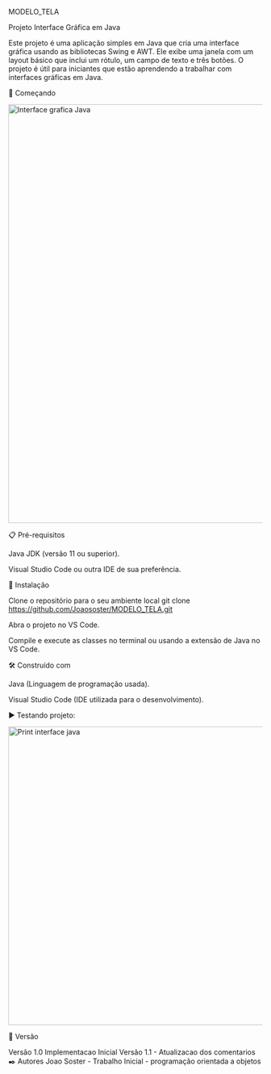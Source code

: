 MODELO_TELA

Projeto Interface Gráfica em Java

Este projeto é uma aplicação simples em Java que cria uma interface gráfica usando as bibliotecas Swing e AWT. Ele exibe uma janela com um layout básico que inclui um rótulo, um campo de texto e três botões. O projeto é útil para iniciantes que estão aprendendo a trabalhar com interfaces gráficas em Java.

🚀 Começando


<img width="829" alt="Interface grafica Java" src="https://github.com/user-attachments/assets/c9ccf573-a755-4e24-b89b-e1ab32f22953">


📋 Pré-requisitos

Java JDK (versão 11 ou superior).

Visual Studio Code ou outra IDE de sua preferência.

🔧 Instalação

Clone o repositório para o seu ambiente local git clone https://github.com/Joaososter/MODELO_TELA.git

Abra o projeto no VS Code.

Compile e execute as classes no terminal ou usando a extensão de Java no VS Code.

🛠️ Construído com

Java (Linguagem de programação usada).

Visual Studio Code (IDE utilizada para o desenvolvimento).

▶️ Testando projeto:

<img width="591" alt="Print interface java " src="https://github.com/user-attachments/assets/15a4a15e-24c8-4cd7-97fa-dd5e17ce10d3">


📌 Versão

Versão 1.0 Implementacao Inicial
Versão 1.1 - Atualizacao dos comentarios
✒️ Autores Joao Soster - Trabalho Inicial - programação orientada a objetos
